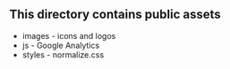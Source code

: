 ## This directory contains public assets
* images - icons and logos
* js - Google Analytics
* styles - normalize.css
